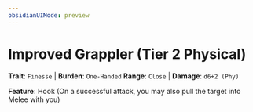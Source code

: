 ```yaml
---
obsidianUIMode: preview
---
```

# Improved Grappler (Tier 2 Physical)

**Trait**: `Finesse` | **Burden**: `One-Handed`
**Range**: `Close` | **Damage**: `d6+2 (Phy)`

**Feature**: Hook (On a successful attack, you may also pull the target into Melee with you)
